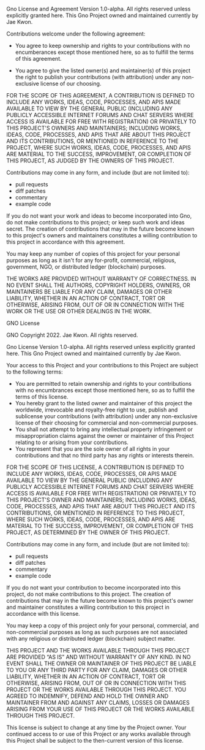 Gno License and Agreement Version 1.0-alpha.
All rights reserved unless explicitly granted here.
This Gno Project owned and maintained currently by Jae Kwon.

Contributions welcome under the following agreement:

 * You agree to keep ownership and rights to your contributions with no
   encumberances except those mentioned here, so as to fulfill the terms of
this agreement.

 * You agree to give the listed owner(s) and maintainer(s) of this project the
   right to publish your contributions (with attribution) under any
non-exclusive license of our choosing.

FOR THE SCOPE OF THIS AGREEMENT, A CONTRIBUTION IS DEFINED TO INCLUDE ANY
WORKS, IDEAS, CODE, PROCESSES, AND APIS MADE AVAILABLE TO VIEW BY THE GENERAL
PUBLIC (INCLUDING ANY PUBLICLY ACCESSIBLE INTERNET FORUMS AND CHAT SERVERS
WHERE ACCESS IS AVAILABLE FOR FREE WITH REGISTRATION) OR PRIVATELY TO THIS
PROJECT'S OWNERS AND MAINTAINERS; INCLUDING WORKS, IDEAS, CODE, PROCESSES, AND
APIS THAT ARE ABOUT THIS PROJECT AND ITS CONTRIBUTIONS, OR MENTIONED IN
REFERENCE TO THE PROJECT, WHERE SUCH WORKS, IDEAS, CODE, PROCESSES, AND APIS
ARE MATERIAL TO THE SUCCESS, IMPROVEMENT, OR COMPLETION OF THIS PROJECT, AS
JUDGED BY THE OWNERS OF THIS PROJECT.

Contributions may come in any form, and include (but are not limited to):

 * pull requests
 * diff patches
 * commentary
 * example code

If you do not want your work and ideas to become incorporated into Gno, do not
make contributions to this project; or keep such work and ideas secret. The
creation of contributions that may in the future become known to this project's
owners and maintainers constitutes a willing contribution to this project in
accordance with this agreement.

You may keep any number of copies of this project for your personal purposes as
long as it isn't for any for-profit, commercial, religious, government, NGO, or
distributed ledger (blockchain) purposes.

THE WORKS ARE PROVIDED WITHOUT WARRANTY OF CORRECTNESS. IN NO EVENT SHALL THE
AUTHORS, COPYRIGHT HOLDERS, OWNERS, OR MAINTAINERS BE LIABLE FOR ANY CLAIM,
DAMAGES OR OTHER LIABILITY, WHETHER IN AN ACTION OF CONTRACT, TORT OR
OTHERWISE, ARISING FROM, OUT OF OR IN CONNECTION WITH THE WORK OR THE USE OR
OTHER DEALINGS IN THE WORK.






GNO License

GNO Copyright 2022.  Jae Kwon.  All rights reserved.

Gno License Version 1.0-alpha. All rights reserved unless explicitly granted
here. This Gno Project owned and maintained currently by Jae Kwon.

Your access to this Project and your contributions to this Project are subject
to the following terms:

 * You are permitted to retain ownership and rights to your contributions with
   no encumbrances except those mentioned here, so as to fulfill the terms of
   this license.
 * You hereby grant to the listed owner and maintainer of this project the
   worldwide, irrevocable and royalty-free right to use, publish and sublicense
   your contributions (with attribution) under any non-exclusive license of
   their choosing for commercial and non-commercial purposes.
 * You shall not attempt to bring any intellectual property infringement or
   misappropriation claims against the owner or maintainer of this Project
   relating to or arising from your contributions.
 * You represent that you are the sole owner of all rights in your
   contributions and that no third party has any rights or interests therein.

FOR THE SCOPE OF THIS LICENSE, A CONTRIBUTION IS DEFINED TO INCLUDE ANY WORKS,
IDEAS, CODE, PROCESSES, OR APIS MADE AVAILABLE TO VIEW BY THE GENERAL PUBLIC
(INCLUDING ANY PUBLICLY ACCESSIBLE INTERNET FORUMS AND CHAT SERVERS WHERE
ACCESS IS AVAILABLE FOR FREE WITH REGISTRATION) OR PRIVATELY TO THIS PROJECT'S
OWNER AND MAINTAINERS; INCLUDING WORKS, IDEAS, CODE, PROCESSES, AND APIS THAT
ARE ABOUT THIS PROJECT AND ITS CONTRIBUTIONS, OR MENTIONED IN REFERENCE TO THIS
PROJECT, WHERE SUCH WORKS, IDEAS, CODE, PROCESSES, AND APIS ARE MATERIAL TO THE
SUCCESS, IMPROVEMENT, OR COMPLETION OF THIS PROJECT, AS DETERMINED BY THE OWNER
OF THIS PROJECT.

Contributions may come in any form, and include (but are not limited to):

 * pull requests
 * diff patches
 * commentary
 * example code

If you do not want your contribution to become incorporated into this project,
do not make contributions to this project. The creation of contributions that
may in the future become known to this project's owner and maintainer
constitutes a willing contribution to this project in accordance with this
license.

You may keep a copy of this project only for your personal, commercial, and
non-commercial purposes as long as such purposes are not associated with any
religious or distributed ledger (blockchain) subject matter.

THIS PROJECT AND THE WORKS AVAILABLE THROUGH THIS PROJECT ARE PROVIDED “AS IS”
AND WITHOUT WARRANTY OF ANY KIND. IN NO EVENT SHALL THE OWNER OR MAINTAINER OF
THIS PROJECT BE LIABLE TO YOU OR ANY THIRD PARTY FOR ANY CLAIM, DAMAGES OR
OTHER LIABILITY, WHETHER IN AN ACTION OF CONTRACT, TORT OR OTHERWISE, ARISING
FROM, OUT OF OR IN CONNECTION WITH THIS PROJECT OR THE WORKS AVAILABLE THROUGH
THIS PROJECT.  YOU AGREED TO INDEMNIFY, DEFEND AND HOLD THE OWNER AND
MAINTAINER FROM AND AGAINST ANY CLAIMS, LOSSES OR DAMAGES ARISING FROM YOUR USE
OF THIS PROJECT OR THE WORKS AVAILABLE THROUGH THIS PROJECT.

This license is subject to change at any time by the Project owner.  Your
continued access to or use of this Project or any works available through this
Project shall be subject to the then-current version of this license.
